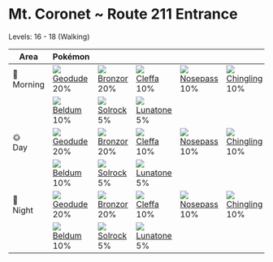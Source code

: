# Mt. Coronet ~ Route 211 Entrance
Levels: 16 - 18 (Walking)

Area         | Pokémon                          | &nbsp;                           | &nbsp;                           | &nbsp;                           | &nbsp;                           | &nbsp;                           
---          | ---                              | ---                              | ---                              | ---                              | ---                              | ---                              
🌅<br>Morning | ![][074]<br> [Geodude]<br> 20%  | ![][436]<br> [Bronzor]<br> 20%  | ![][173]<br> [Cleffa]<br> 10%   | ![][299]<br> [Nosepass]<br> 10% | ![][433]<br> [Chingling]<br> 10%| ![][041]<br> [Zubat]<br> 10%    
&nbsp;       | ![][374]<br> [Beldum]<br> 10%   | ![][338]<br> [Solrock]<br> 5%   | ![][337]<br> [Lunatone]<br> 5%  
🌞<br>Day     | ![][074]<br> [Geodude]<br> 20%  | ![][436]<br> [Bronzor]<br> 20%  | ![][173]<br> [Cleffa]<br> 10%   | ![][299]<br> [Nosepass]<br> 10% | ![][433]<br> [Chingling]<br> 10%| ![][041]<br> [Zubat]<br> 10%    
&nbsp;       | ![][374]<br> [Beldum]<br> 10%   | ![][338]<br> [Solrock]<br> 5%   | ![][337]<br> [Lunatone]<br> 5%  
🌙<br>Night   | ![][074]<br> [Geodude]<br> 20%  | ![][436]<br> [Bronzor]<br> 20%  | ![][173]<br> [Cleffa]<br> 10%   | ![][299]<br> [Nosepass]<br> 10% | ![][433]<br> [Chingling]<br> 10%| ![][041]<br> [Zubat]<br> 10%    
&nbsp;       | ![][374]<br> [Beldum]<br> 10%   | ![][338]<br> [Solrock]<br> 5%   | ![][337]<br> [Lunatone]<br> 5%  


[Zubat]: ../../pokemon_changes/041/
[Geodude]: ../../pokemon_changes/074/
[Cleffa]: ../../pokemon_changes/173/
[Nosepass]: ../../pokemon_changes/299/
[Lunatone]: ../../pokemon_changes/337/
[Solrock]: ../../pokemon_changes/338/
[Beldum]: ../../pokemon_changes/374/
[Chingling]: ../../pokemon_changes/433/
[Bronzor]: ../../pokemon_changes/436/
[041]: ../img/pokemon/041.png
[074]: ../img/pokemon/074.png
[173]: ../img/pokemon/173.png
[299]: ../img/pokemon/299.png
[337]: ../img/pokemon/337.png
[338]: ../img/pokemon/338.png
[374]: ../img/pokemon/374.png
[433]: ../img/pokemon/433.png
[436]: ../img/pokemon/436.png

